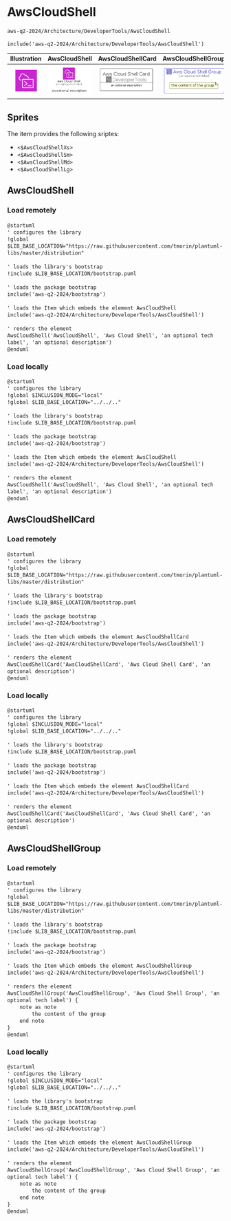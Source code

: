 # AwsCloudShell


```text
aws-q2-2024/Architecture/DeveloperTools/AwsCloudShell
```

```text
include('aws-q2-2024/Architecture/DeveloperTools/AwsCloudShell')
```



| Illustration | AwsCloudShell | AwsCloudShellCard | AwsCloudShellGroup |
| :---: | :---: | :---: | :---: |
| ![illustration for Illustration](../../../aws-q2-2024/Architecture/DeveloperTools/AwsCloudShell.png) | ![illustration for AwsCloudShell](../../../aws-q2-2024/Architecture/DeveloperTools/AwsCloudShell.Local.png) | ![illustration for AwsCloudShellCard](../../../aws-q2-2024/Architecture/DeveloperTools/AwsCloudShellCard.Local.png) | ![illustration for AwsCloudShellGroup](../../../aws-q2-2024/Architecture/DeveloperTools/AwsCloudShellGroup.Local.png) |



## Sprites
The item provides the following sriptes:

- `<$AwsCloudShellXs>`
- `<$AwsCloudShellSm>`
- `<$AwsCloudShellMd>`
- `<$AwsCloudShellLg>`





## AwsCloudShell

### Load remotely
```plantuml
@startuml
' configures the library
!global $LIB_BASE_LOCATION="https://raw.githubusercontent.com/tmorin/plantuml-libs/master/distribution"

' loads the library's bootstrap
!include $LIB_BASE_LOCATION/bootstrap.puml

' loads the package bootstrap
include('aws-q2-2024/bootstrap')

' loads the Item which embeds the element AwsCloudShell
include('aws-q2-2024/Architecture/DeveloperTools/AwsCloudShell')

' renders the element
AwsCloudShell('AwsCloudShell', 'Aws Cloud Shell', 'an optional tech label', 'an optional description')
@enduml
```

### Load locally
```plantuml
@startuml
' configures the library
!global $INCLUSION_MODE="local"
!global $LIB_BASE_LOCATION="../../.."

' loads the library's bootstrap
!include $LIB_BASE_LOCATION/bootstrap.puml

' loads the package bootstrap
include('aws-q2-2024/bootstrap')

' loads the Item which embeds the element AwsCloudShell
include('aws-q2-2024/Architecture/DeveloperTools/AwsCloudShell')

' renders the element
AwsCloudShell('AwsCloudShell', 'Aws Cloud Shell', 'an optional tech label', 'an optional description')
@enduml
```

## AwsCloudShellCard

### Load remotely
```plantuml
@startuml
' configures the library
!global $LIB_BASE_LOCATION="https://raw.githubusercontent.com/tmorin/plantuml-libs/master/distribution"

' loads the library's bootstrap
!include $LIB_BASE_LOCATION/bootstrap.puml

' loads the package bootstrap
include('aws-q2-2024/bootstrap')

' loads the Item which embeds the element AwsCloudShellCard
include('aws-q2-2024/Architecture/DeveloperTools/AwsCloudShell')

' renders the element
AwsCloudShellCard('AwsCloudShellCard', 'Aws Cloud Shell Card', 'an optional description')
@enduml
```

### Load locally
```plantuml
@startuml
' configures the library
!global $INCLUSION_MODE="local"
!global $LIB_BASE_LOCATION="../../.."

' loads the library's bootstrap
!include $LIB_BASE_LOCATION/bootstrap.puml

' loads the package bootstrap
include('aws-q2-2024/bootstrap')

' loads the Item which embeds the element AwsCloudShellCard
include('aws-q2-2024/Architecture/DeveloperTools/AwsCloudShell')

' renders the element
AwsCloudShellCard('AwsCloudShellCard', 'Aws Cloud Shell Card', 'an optional description')
@enduml
```

## AwsCloudShellGroup

### Load remotely
```plantuml
@startuml
' configures the library
!global $LIB_BASE_LOCATION="https://raw.githubusercontent.com/tmorin/plantuml-libs/master/distribution"

' loads the library's bootstrap
!include $LIB_BASE_LOCATION/bootstrap.puml

' loads the package bootstrap
include('aws-q2-2024/bootstrap')

' loads the Item which embeds the element AwsCloudShellGroup
include('aws-q2-2024/Architecture/DeveloperTools/AwsCloudShell')

' renders the element
AwsCloudShellGroup('AwsCloudShellGroup', 'Aws Cloud Shell Group', 'an optional tech label') {
    note as note
        the content of the group
    end note
}
@enduml
```

### Load locally
```plantuml
@startuml
' configures the library
!global $INCLUSION_MODE="local"
!global $LIB_BASE_LOCATION="../../.."

' loads the library's bootstrap
!include $LIB_BASE_LOCATION/bootstrap.puml

' loads the package bootstrap
include('aws-q2-2024/bootstrap')

' loads the Item which embeds the element AwsCloudShellGroup
include('aws-q2-2024/Architecture/DeveloperTools/AwsCloudShell')

' renders the element
AwsCloudShellGroup('AwsCloudShellGroup', 'Aws Cloud Shell Group', 'an optional tech label') {
    note as note
        the content of the group
    end note
}
@enduml
```

